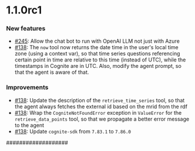1.1.0rc1
============

### New features

* [#245](https://github.com/statnett/Talk2PowerSystem_PM/issues/245): Allow the chat bot to run with OpenAI LLM not just with Azure
* [#138](https://github.com/statnett/Talk2PowerSystem_PM/issues/138): The `now` tool now returns the date time in the user's local time zone (using a context var),
so that time series questions referencing certain point in time are relative to this time (instead of UTC), while the timestamps in Cognite are in UTC.
Also, modify the agent prompt, so that the agent is aware of that.

### Improvements

* [#138](https://github.com/statnett/Talk2PowerSystem_PM/issues/138): Update the description of the `retrieve_time_series` tool, so that the agent always fetches the external id based on the mrid from the rdf
* [#138](https://github.com/statnett/Talk2PowerSystem_PM/issues/138): Wrap the `CogniteNotFoundError` exception in `ValueError` for the `retrieve_data_points` tool, so that we propagate a better error message to the agent
* [#138](https://github.com/statnett/Talk2PowerSystem_PM/issues/138): Update ``cognite-sdk`` from ``7.83.1`` to ``7.86.0``

###################
